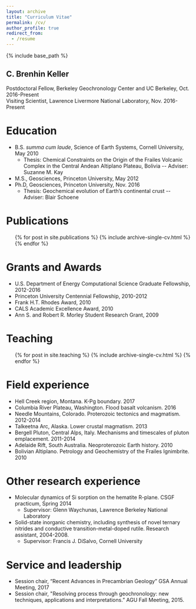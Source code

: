 ```yaml
---
layout: archive
title: "Curriculum Vitae"
permalink: /cv/
author_profile: true
redirect_from:
  - /resume
---
```

{% include base_path %}

C. Brenhin Keller
---
Postdoctoral Fellow, Berkeley Geochronology Center and UC Berkeley, Oct. 2016-Present <br/>
Visiting Scientist, Lawrence Livermore National Laboratory, Nov. 2016-Present


Education
======
* B.S. <i>summa cum laude</i>, Science of Earth Systems, Cornell University, May 2010
  * Thesis: Chemical Constraints on the Origin of the Frailes Volcanic Complex in the Central Andean Altiplano Plateau, Bolivia -- Adviser: Suzanne M. Kay
* M.S., Geosciences, Princeton University, May 2012
* Ph.D, Geosciences, Princeton University, Nov. 2016
  * Thesis: Geochemical evolution of Earth’s continental crust -- Adviser: Blair Schoene


Publications
======
  <ul>{% for post in site.publications %}
    {% include archive-single-cv.html %}
  {% endfor %}</ul>


Grants and Awards
======
* U.S. Department of Energy Computational Science Graduate Fellowship, 2012-2016
* Princeton University Centennial Fellowship, 2010-2012
* Frank H.T. Rhodes Award, 2010
* CALS Academic Excellence Award, 2010
* Ann S. and Robert R. Morley Student Research Grant, 2009


Teaching
======
  <ul>{% for post in site.teaching %}
    {% include archive-single-cv.html %}
  {% endfor %}</ul>


Field experience
======
* Hell Creek region, Montana. K-Pg boundary. 2017
* Columbia River Plateau, Washington. Flood basalt volcanism. 2016
* Needle Mountains, Colorado. Proterozoic tectonics and magmatism. 2012-2014
* Talkeetna Arc, Alaska. Lower crustal magmatism. 2013
* Bergell Pluton, Central Alps, Italy. Mechanisms and timescales of pluton emplacement. 2011-2014
* Adelaide Rift, South Australia. Neoproterozoic Earth history. 2010
* Bolivian Altiplano. Petrology and Geochemistry of the Frailes Ignimbrite. 2010

Other research experience
======
* Molecular dynamics of Si sorption on the hematite R-plane. CSGF practicum, Spring 2014
  * Supervisor: Glenn Waychunas, Lawrence Berkeley National Laboratory
* Solid-state inorganic chemistry, including synthesis of novel ternary nitrides and conductive transition-metal-doped rutile. Research assistant, 2004-2008.
  * Supervisor: Francis J. DiSalvo, Cornell University
  
Service and leadership
======
* Session chair, “Recent Advances in Precambrian Geology” GSA Annual Meeting, 2017 
* Session chair, "Resolving process through geochronology: new techniques, applications and interpretations.” AGU Fall Meeting, 2015.
